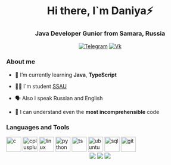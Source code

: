 <div id="header" align="center">
  <h1>Hi there, I`m Daniya⚡</h1>
  <h3>Java Developer Gunior from Samara, Russia</h3>
</div>
<div id="social" align="center">
<a href="t.me/dny_esr">
  <img src="https://img.shields.io/badge/Telegram-blue?style=for-the-badge&logo=telegram&logoColor=white" alt="Telegram"/></a>

  <a href="https://vk.com/tbv_me">
  <img src="https://img.shields.io/badge/Vk-blue?style=for-the-badge&logo=vk&logoColor=white" alt="Vk"/></a>
  
  </div>
  
### About me
- 🌱 I’m currently learning **Java**, **TypeScript**

- 👩‍🎓 I`m student [SSAU](https://ssau.ru)
  
- 🗣️ Also I speak Russian and English

- :ghost: I can understand even the **most incomprehensible** code

### Languages and Tools
<div class="tools-lang">
<img src="https://cdn.jsdelivr.net/gh/devicons/devicon@latest/icons/c/c-original.svg" title="c" width="40" heigth="40"/>
          
<img src="https://cdn.jsdelivr.net/gh/devicons/devicon@latest/icons/cplusplus/cplusplus-original.svg" title="cplusplus" width="40" heigth="40"/>
<img src="https://cdn.jsdelivr.net/gh/devicons/devicon@latest/icons/linux/linux-original.svg" title="linux" width="40" heigth="40"/>
<img src="https://cdn.jsdelivr.net/gh/devicons/devicon@latest/icons/python/python-original.svg" title="python" width="40" heigth="40"/>
<img src="https://cdn.jsdelivr.net/gh/devicons/devicon@latest/icons/typescript/typescript-original.svg" title="ts" width="40" heigth="40"/>
<img src="https://cdn.jsdelivr.net/gh/devicons/devicon@latest/icons/ubuntu/ubuntu-original.svg" title="ubuntu" width="40" heigth="40"/>
<img src="https://cdn.jsdelivr.net/gh/devicons/devicon@latest/icons/postgresql/postgresql-original-wordmark.svg" title="sql" width="40" heigth="40"/>
<img src="https://cdn.jsdelivr.net/gh/devicons/devicon@latest/icons/github/github-original.svg" title="git" width="40" heigth="40"/>
</div>
<div id="stat" align="center">
  <img src="http://github-profile-summary-cards.vercel.app/api/cards/profile-details?username=vn7n24fzkq&theme=default">
  <img src="http://github-profile-summary-cards.vercel.app/api/cards/most-commit-language?username=vn7n24fzkq&theme=default">
  <img src="http://github-profile-summary-cards.vercel.app/api/cards/stats?username=vn7n24fzkq&theme=default">
</div>
          
          
          
          
          
          
          
</div>
